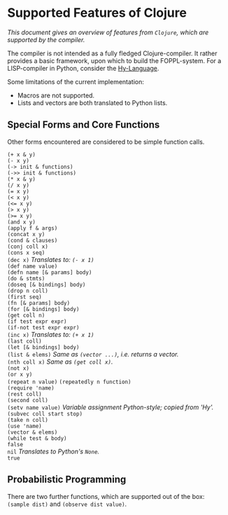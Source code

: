 # Supported Features of Clojure

_This document gives an overview of features from `Clojure`, which are
supported by the compiler._

The compiler is not intended as a fully fledged Clojure-compiler. It
rather provides a basic framework, upon which to build the FOPPL-system.
For a LISP-compiler in Python, consider the 
 [Hy-Language](https://github.com/hylang/hy).
 
Some limitations of the current implementation:

- Macros are not supported.
- Lists and vectors are both translated to Python lists.

## Special Forms and Core Functions

Other forms encountered are considered to be simple function calls.

`(+ x & y)`  
`(- x y)`  
`(-> init & functions)`  
`(->> init & functions)`  
`(* x & y)`  
`(/ x y)`  
`(= x y)`  
`(< x y)`  
`(<= x y)`  
`(> x y)`  
`(>= x y)`  
`(and x y)`  
`(apply f & args)`  
`(concat x y)`  
`(cond & clauses)`  
`(conj coll x)`  
`(cons x seq)`  
`(dec x)`
  _Translates to: `(- x 1)`_  
`(def name value)`  
`(defn name [& params] body)`  
`(do & stmts)`  
`(doseq [& bindings] body)`  
`(drop n coll)`  
`(first seq)`  
`(fn [& params] body)`  
`(for [& bindings] body)`  
`(get coll n)`  
`(if test expr expr)`  
`(if-not test expr expr)`  
`(inc x)`
  _Translates to: `(+ x 1)`_  
`(last coll)`  
`(let [& bindings] body)`  
`(list & elems)`
  _Same as `(vector ...)`, i.e. returns a vector._  
`(nth coll x)`
  _Same as `(get coll x)`._  
`(not x)`  
`(or x y)`  
`(repeat n value)`
`(repeatedly n function)`  
`(require 'name)`  
`(rest coll)`  
`(second coll)`  
`(setv name value)`
 _Variable assignment Python-style; copied from 'Hy'._  
`(subvec coll start stop)`  
`(take n coll)`  
`(use 'name)`  
`(vector & elems)`  
`(while test & body)`  
`false`  
`nil` _Translates to Python's `None`._  
`true`  

## Probabilistic Programming

There are two further functions, which are supported out of the box:
`(sample dist)` and `(observe dist value)`.
